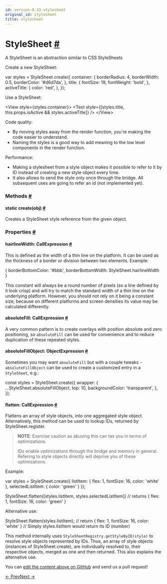 ```yaml
---
id: version-0.33-stylesheet
original_id: stylesheet
title: stylesheet
---
```

<a id="content"></a><h1><a class="anchor" name="stylesheet"></a>StyleSheet <a class="hash-link" href="docs/stylesheet.html#stylesheet">#</a></h1><div><div><p>A StyleSheet is an abstraction similar to CSS StyleSheets</p><p>Create a new StyleSheet:</p><div class="prism language-javascript"><span class="token keyword">var</span> styles <span class="token operator">=</span> StyleSheet<span class="token punctuation">.</span><span class="token function">create<span class="token punctuation">(</span></span><span class="token punctuation">{</span>
  container<span class="token punctuation">:</span> <span class="token punctuation">{</span>
    borderRadius<span class="token punctuation">:</span> <span class="token number">4</span><span class="token punctuation">,</span>
    borderWidth<span class="token punctuation">:</span> <span class="token number">0.5</span><span class="token punctuation">,</span>
    borderColor<span class="token punctuation">:</span> <span class="token string">'#d6d7da'</span><span class="token punctuation">,</span>
  <span class="token punctuation">}</span><span class="token punctuation">,</span>
  title<span class="token punctuation">:</span> <span class="token punctuation">{</span>
    fontSize<span class="token punctuation">:</span> <span class="token number">19</span><span class="token punctuation">,</span>
    fontWeight<span class="token punctuation">:</span> <span class="token string">'bold'</span><span class="token punctuation">,</span>
  <span class="token punctuation">}</span><span class="token punctuation">,</span>
  activeTitle<span class="token punctuation">:</span> <span class="token punctuation">{</span>
    color<span class="token punctuation">:</span> <span class="token string">'red'</span><span class="token punctuation">,</span>
  <span class="token punctuation">}</span><span class="token punctuation">,</span>
<span class="token punctuation">}</span><span class="token punctuation">)</span><span class="token punctuation">;</span></div><p>Use a StyleSheet:</p><div class="prism language-javascript">&lt;View style<span class="token operator">=</span><span class="token punctuation">{</span>styles<span class="token punctuation">.</span>container<span class="token punctuation">}</span><span class="token operator">&gt;</span>
  &lt;Text style<span class="token operator">=</span><span class="token punctuation">{</span><span class="token punctuation">[</span>styles<span class="token punctuation">.</span>title<span class="token punctuation">,</span> <span class="token keyword">this</span><span class="token punctuation">.</span>props<span class="token punctuation">.</span>isActive &amp;&amp; styles<span class="token punctuation">.</span>activeTitle<span class="token punctuation">]</span><span class="token punctuation">}</span> <span class="token operator">/</span><span class="token operator">&gt;</span>
&lt;<span class="token operator">/</span>View<span class="token operator">&gt;</span></div><p>Code quality:</p><ul><li>By moving styles away from the render function, you're making the code
easier to understand.</li><li>Naming the styles is a good way to add meaning to the low level components
in the render function.</li></ul><p>Performance:</p><ul><li>Making a stylesheet from a style object makes it possible to refer to it
by ID instead of creating a new style object every time.</li><li>It also allows to send the style only once through the bridge. All
subsequent uses are going to refer an id (not implemented yet).</li></ul></div><span><h3><a class="anchor" name="methods"></a>Methods <a class="hash-link" href="docs/stylesheet.html#methods">#</a></h3><div class="props"><div class="prop"><h4 class="methodTitle"><a class="anchor" name="create"></a><span class="methodType">static </span>create<span class="methodType">(obj)</span> <a class="hash-link" href="docs/stylesheet.html#create">#</a></h4><div><p>Creates a StyleSheet style reference from the given object.</p></div></div></div></span><span><h3><a class="anchor" name="properties"></a>Properties <a class="hash-link" href="docs/stylesheet.html#properties">#</a></h3><div class="props"><div class="prop"><h4 class="propTitle"><a class="anchor" name="hairlinewidth"></a>hairlineWidth<span class="propType">: CallExpression</span> <a class="hash-link" href="docs/stylesheet.html#hairlinewidth">#</a></h4><div><p>This is defined as the width of a thin line on the platform. It can be
used as the thickness of a border or division between two elements.
Example:</p><div class="prism language-javascript">  <span class="token punctuation">{</span>
    borderBottomColor<span class="token punctuation">:</span> <span class="token string">'#bbb'</span><span class="token punctuation">,</span>
    borderBottomWidth<span class="token punctuation">:</span> StyleSheet<span class="token punctuation">.</span>hairlineWidth
  <span class="token punctuation">}</span></div><p>This constant will always be a round number of pixels (so a line defined
by it look crisp) and will try to match the standard width of a thin line
on the underlying platform. However, you should not rely on it being a
constant size, because on different platforms and screen densities its
value may be calculated differently.</p></div></div><div class="prop"><h4 class="propTitle"><a class="anchor" name="absolutefill"></a>absoluteFill<span class="propType">: CallExpression</span> <a class="hash-link" href="docs/stylesheet.html#absolutefill">#</a></h4><div><p>A very common pattern is to create overlays with position absolute and zero positioning,
so <code>absoluteFill</code> can be used for convenience and to reduce duplication of these repeated
styles.</p></div></div><div class="prop"><h4 class="propTitle"><a class="anchor" name="absolutefillobject"></a>absoluteFillObject<span class="propType">: ObjectExpression</span> <a class="hash-link" href="docs/stylesheet.html#absolutefillobject">#</a></h4><div><p>Sometimes you may want <code>absoluteFill</code> but with a couple tweaks - <code>absoluteFillObject</code> can be
used to create a customized entry in a <code>StyleSheet</code>, e.g.:</p><p>  const styles = StyleSheet.create({
    wrapper: {
      ...StyleSheet.absoluteFillObject,
      top: 10,
      backgroundColor: 'transparent',
    },
  });</p></div></div><div class="prop"><h4 class="propTitle"><a class="anchor" name="flatten"></a>flatten<span class="propType">: CallExpression</span> <a class="hash-link" href="docs/stylesheet.html#flatten">#</a></h4><div><p>Flattens an array of style objects, into one aggregated style object.
Alternatively, this method can be used to lookup IDs, returned by
StyleSheet.register.</p><blockquote><p><strong>NOTE</strong>: Exercise caution as abusing this can tax you in terms of
optimizations.</p><p>IDs enable optimizations through the bridge and memory in general. Refering
to style objects directly will deprive you of these optimizations.</p></blockquote><p>Example:</p><div class="prism language-javascript"><span class="token keyword">var</span> styles <span class="token operator">=</span> StyleSheet<span class="token punctuation">.</span><span class="token function">create<span class="token punctuation">(</span></span><span class="token punctuation">{</span>
  listItem<span class="token punctuation">:</span> <span class="token punctuation">{</span>
    flex<span class="token punctuation">:</span> <span class="token number">1</span><span class="token punctuation">,</span>
    fontSize<span class="token punctuation">:</span> <span class="token number">16</span><span class="token punctuation">,</span>
    color<span class="token punctuation">:</span> <span class="token string">'white'</span>
  <span class="token punctuation">}</span><span class="token punctuation">,</span>
  selectedListItem<span class="token punctuation">:</span> <span class="token punctuation">{</span>
    color<span class="token punctuation">:</span> <span class="token string">'green'</span>
  <span class="token punctuation">}</span>
<span class="token punctuation">}</span><span class="token punctuation">)</span><span class="token punctuation">;</span>

StyleSheet<span class="token punctuation">.</span><span class="token function">flatten<span class="token punctuation">(</span></span><span class="token punctuation">[</span>styles<span class="token punctuation">.</span>listItem<span class="token punctuation">,</span> styles<span class="token punctuation">.</span>selectedListItem<span class="token punctuation">]</span><span class="token punctuation">)</span><span class="token comment" spellcheck="true">
// returns { flex: 1, fontSize: 16, color: 'green' }</span></div><p>Alternative use:</p><div class="prism language-javascript">StyleSheet<span class="token punctuation">.</span><span class="token function">flatten<span class="token punctuation">(</span></span>styles<span class="token punctuation">.</span>listItem<span class="token punctuation">)</span><span class="token punctuation">;</span><span class="token comment" spellcheck="true">
// return { flex: 1, fontSize: 16, color: 'white' }
</span><span class="token comment" spellcheck="true">// Simply styles.listItem would return its ID (number)</span></div><p>This method internally uses <code>StyleSheetRegistry.getStyleByID(style)</code>
to resolve style objects represented by IDs. Thus, an array of style
objects (instances of StyleSheet.create), are individually resolved to,
their respective objects, merged as one and then returned. This also explains
the alternative use.</p></div></div></div></span></div><p class="edit-page-block">You can <a target="_blank" href="https://github.com/facebook/react-native/blob/master/Libraries/StyleSheet/StyleSheet.js">edit the content above on GitHub</a> and send us a pull request!</p><div class="docs-prevnext"><a class="docs-prev" href="docs/statusbarios.html#content">← Prev</a><a class="docs-next" href="docs/systrace.html#content">Next →</a></div>